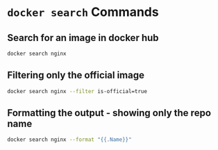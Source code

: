 # `docker search` Commands

## Search for an image in docker hub

```bash
docker search nginx
```

## Filtering only the official image

```bash
docker search nginx --filter is-official=true
```

## Formatting the output - showing only the repo name

```bash
docker search nginx --format "{{.Name}}"
```
